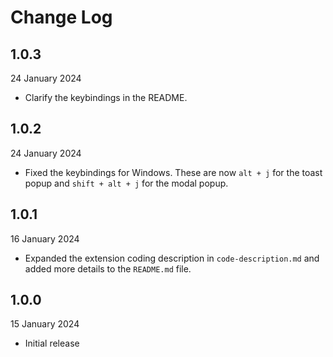 # Change Log

## 1.0.3
24 January 2024

- Clarify the keybindings in the README.

## 1.0.2
24 January 2024

- Fixed the keybindings for Windows. These are now `alt + j` for the toast popup and `shift + alt + j` for the modal popup.

## 1.0.1
16 January 2024

- Expanded the extension coding description in `code-description.md` and added more details to the `README.md` file.

## 1.0.0
15 January 2024

- Initial release
